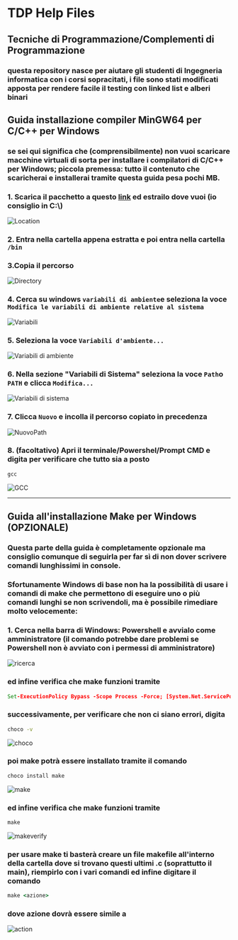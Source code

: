 # TDP Help Files
## Tecniche di Programmazione/Complementi di Programmazione
### questa repository nasce per aiutare gli studenti di Ingegneria informatica con i corsi sopracitati, i file sono stati modificati apposta per rendere facile il testing con linked list e alberi binari
## Guida installazione compiler MinGW64 per C/C++ per Windows
### se sei qui significa che (comprensibilmente) non vuoi scaricare macchine virtuali di sorta per installare i compilatori di C/C++ per Windows; piccola premessa: tutto il contenuto che scaricherai e installerai tramite questa guida pesa pochi MB.
### 1. Scarica il pacchetto a questo [link](https://sourceforge.net/projects/mingw-w64/files/Toolchains%20targetting%20Win64/Personal%20Builds/mingw-builds/8.1.0/threads-win32/seh/x86_64-8.1.0-release-win32-seh-rt_v6-rev0.7z) ed estrailo dove vuoi (io consiglio in C:\\)
![Location](/Asset/Location.png)
### 2. Entra nella cartella appena estratta e poi entra nella cartella `/bin`
### 3.Copia il percorso
![Directory](/Asset/Directory.png)
### 4. Cerca su windows ```variabili di ambiente```e seleziona la voce ```Modifica le variabili di ambiente relative al sistema```
![Variabili](/Asset/Variabili.png)
### 5. Seleziona la voce ```Variabili d'ambiente...```
![Variabili di ambiente](/Asset/VariabiliAmbiente.png)
### 6. Nella sezione "Variabili di Sistema" seleziona la voce ```Path```o ```PATH``` e clicca ```Modifica...```
![Variabili di sistema](/Asset/VariabiliSistema.png)
### 7. Clicca ```Nuovo``` e incolla il percorso copiato in precedenza
![NuovoPath](/Asset/NuovoPath.png)
### 8. (facoltativo) Apri il terminale/Powershel/Prompt CMD e digita per verificare che tutto sia a posto
```cmd
gcc
```
![GCC](/Asset/GCC.png)

-----
## Guida all'installazione Make per Windows (OPZIONALE)

### Questa parte della guida è completamente opzionale ma consiglio comunque di seguirla per far sì di non dover scrivere comandi lunghissimi in console.
### Sfortunamente Windows di base non ha la possibilità di usare i comandi di make che permettono di eseguire uno o più comandi lunghi se non scrivendoli, ma è possibile rimediare molto velocemente:
### 1. Cerca nella barra di Windows: Powershell e avvialo come amministratore (il comando potrebbe dare problemi se Powershell non è avviato con i permessi di amministratore)
![ricerca](/Asset/ricerca.png)
### ed infine verifica che make funzioni tramite
```cmd
Set-ExecutionPolicy Bypass -Scope Process -Force; [System.Net.ServicePointManager]::SecurityProtocol = [System.Net.ServicePointManager]::SecurityProtocol -bor 3072; iex ((New-Object System.Net.WebClient).DownloadString('https://community.chocolatey.org/install.ps1'))
```
### successivamente, per verificare che non ci siano errori, digita
```cmd
choco -v
```
![choco](/Asset/choco.png)    
### poi make potrà essere installato tramite il comando
```cmd
choco install make
```
![make](/Asset/make.png)    
### ed infine verifica che make funzioni tramite
```cmd
make
```
![makeverify](/Asset/makeverify.png)
### per usare make ti basterà creare un file makefile all'interno della cartella dove si trovano questi ultimi .c (soprattutto il main), riempirlo con i vari comandi ed infine digitare il comando
```cmd 
make <azione>
```
### dove azione dovrà essere simile a
![action](/Asset/action.png)
